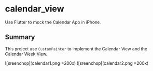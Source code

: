 # calendar_view

Use Flutter to mock the Calendar App in iPhone.

## Summary

This project use `CustomPainter` to implement the Calendar View and the Calendar Week View.

![sreenchop](calendar1.png =200x)
![sreenchop](calendar2.png =200x)